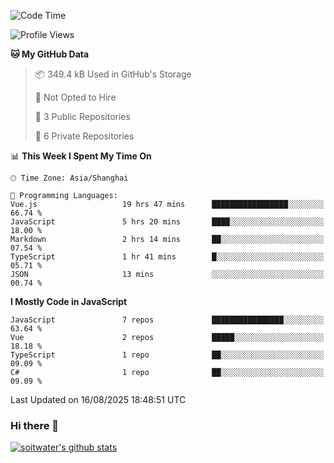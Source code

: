 <!--START_SECTION:waka-->
![Code Time](http://img.shields.io/badge/Code%20Time-5%2C418%20hrs%2036%20mins-blue)

![Profile Views](http://img.shields.io/badge/Profile%20Views-0-blue)

**🐱 My GitHub Data** 

> 📦 349.4 kB Used in GitHub's Storage 
 > 
> 🚫 Not Opted to Hire
 > 
> 📜 3 Public Repositories 
 > 
> 🔑 6 Private Repositories 
 > 
📊 **This Week I Spent My Time On** 

```text
🕑︎ Time Zone: Asia/Shanghai

💬 Programming Languages: 
Vue.js                   19 hrs 47 mins      █████████████████░░░░░░░░   66.74 % 
JavaScript               5 hrs 20 mins       ████░░░░░░░░░░░░░░░░░░░░░   18.00 % 
Markdown                 2 hrs 14 mins       ██░░░░░░░░░░░░░░░░░░░░░░░   07.54 % 
TypeScript               1 hr 41 mins        █░░░░░░░░░░░░░░░░░░░░░░░░   05.71 % 
JSON                     13 mins             ░░░░░░░░░░░░░░░░░░░░░░░░░   00.74 % 
```

**I Mostly Code in JavaScript** 

```text
JavaScript               7 repos             ████████████████░░░░░░░░░   63.64 % 
Vue                      2 repos             █████░░░░░░░░░░░░░░░░░░░░   18.18 % 
TypeScript               1 repo              ██░░░░░░░░░░░░░░░░░░░░░░░   09.09 % 
C#                       1 repo              ██░░░░░░░░░░░░░░░░░░░░░░░   09.09 % 
```




 Last Updated on 16/08/2025 18:48:51 UTC
<!--END_SECTION:waka-->

### Hi there 👋
[![soitwater's github stats](https://github-readme-stats.vercel.app/api?username=soitwater)](https://github.com/soitwater/github-readme-stats)
